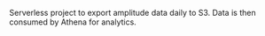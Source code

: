 Serverless project to export amplitude data daily to S3. Data is then consumed by Athena for analytics.
